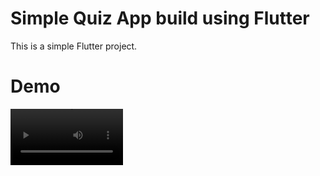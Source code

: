 # Simple Quiz App build using Flutter

This is a simple Flutter project.

# Demo

<video src='./assets/demo/demo.mp4' width=180/>
